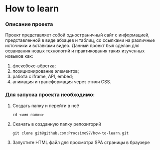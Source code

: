 <h1 aling="center"> How to learn </h1>

### Описание проекта

Проект представляет собой одностраничный сайт с информацией, представленной в виде абзацев и таблиц, со ссылками на различные источники и вставками видео.
Данный проект был сделан для осваивания новых технологий и практикования таких изученных новыков как:  
1. флексбокс-вёрстка;  
2. позиционирование элементов;  
3. работа с iframe, API, embed;  
4. анимация и трансформация через стили CSS.  

### Для запуска проекта необходимо:
1. Создать папку и перейти в неё
   
   `cd <имя папки>`
3. Скачать в созданную папку репозиторий
   
   `git clone git@github.com:Procsimo97/how-to-learn.git`
5. Запустите HTML файл для просмотра SPA страницы в браузере
